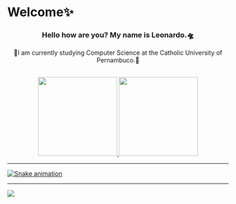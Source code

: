 # Welcome✨
<div align = "center">

### Hello how are you? My name is Leonardo.🛸
🚀I am currently studying Computer Science at the Catholic University of Pernambuco.🚀

</div>

##

<div align = "center">
<a href="https://github.com/leohcavalcanti">
  <img height="180em" src="https://github-readme-stats.vercel.app/api?username=leohcavalcanti&show_icons=true&theme=dracula&include_all_commits=true&count_private=true"/>
  <img height="180em" src="https://github-readme-stats.vercel.app/api/top-langs/?username=leohcavalcanti&layout=compact&langs_count=7&theme=dracula"/>
</div>

---

![Snake animation](https://github.com/leohcavalcanti/leohcavalcanti/blob/output/github-contribution-grid-snake.svg)

---

[![](https://visitcount.itsvg.in/api?id=amndalsr&icon=5&color=0)](https://visitcount.itsvg.in)
